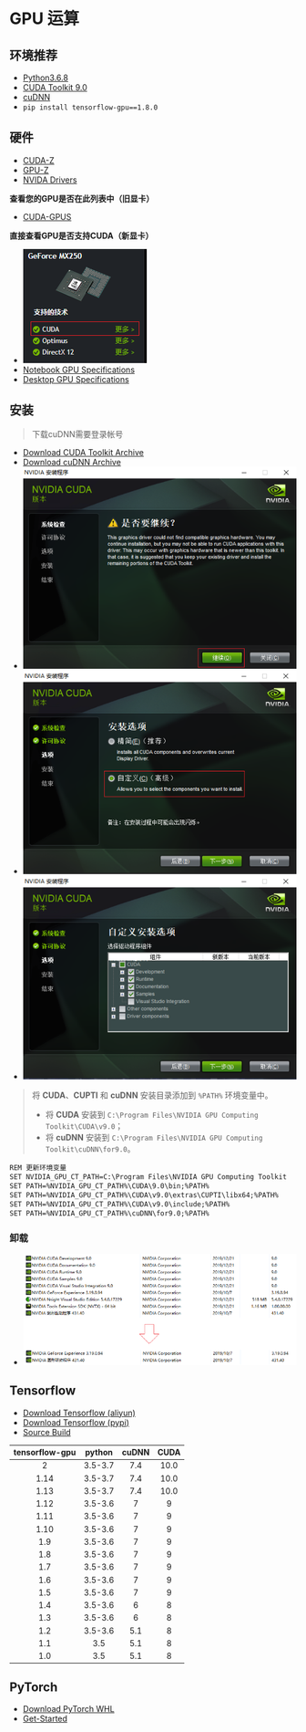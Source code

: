 # GPU 运算


## 环境推荐

- [Python3.6.8](https://www.python.org/downloads/release/python-368/)
- [CUDA Toolkit 9.0](https://developer.nvidia.com/cuda-90-download-archive)
- [cuDNN](https://developer.nvidia.com/rdp/cudnn-archive)
- `pip install tensorflow-gpu==1.8.0`

## 硬件

- [CUDA-Z](./packages/CUDA-Z-0.10.251-32bit.exe)
- [GPU-Z](./packages/GPU-Z.2.26.0.exe)
- [NVIDA Drivers](https://www.nvidia.com/Download/index.aspx)

**查看您的GPU是否在此列表中（旧显卡）**

  - [CUDA-GPUS](https://developer.nvidia.com/cuda-gpus)

**直接查看GPU是否支持CUDA（新显卡）**

- [![MX250](./images/mx250.png)](https://www.geforce.cn/hardware/notebook-gpus/geforce-mx250/specifications)
- [Notebook GPU Specifications](https://www.geforce.cn/hardware/notebook-gpus)
- [Desktop GPU Specifications](https://www.geforce.cn/hardware/desktop-gpus)

## 安装

> 下载cuDNN需要登录帐号
<!--
    707215825@qq.com
    ZHmh542761
-->
- [Download CUDA Toolkit Archive](https://developer.nvidia.com/cuda-toolkit-archive)
- [Download cuDNN Archive](https://developer.nvidia.com/rdp/cudnn-archive)
- ![](./images/could_not_find_compatible_graphics_hardware.png)
- ![](./images/could_not_find_compatible_graphics_hardware_2.png)
- ![](./images/could_not_find_compatible_graphics_hardware_3.png)

>将 **CUDA**、**CUPTI** 和 **cuDNN** 安装目录添加到 `%PATH%` 环境变量中。
>- 将 **CUDA**  安装到 `C:\Program Files\NVIDIA GPU Computing Toolkit\CUDA\v9.0`；
>- 将 **cuDNN** 安装到 `C:\Program Files\NVIDIA GPU Computing Toolkit\cuDNN\for9.0`。

```batch
REM 更新环境变量
SET NVIDIA_GPU_CT_PATH=C:\Program Files\NVIDIA GPU Computing Toolkit
SET PATH=%NVIDIA_GPU_CT_PATH%\CUDA\9.0\bin;%PATH%
SET PATH=%NVIDIA_GPU_CT_PATH%\CUDA\v9.0\extras\CUPTI\libx64;%PATH%
SET PATH=%NVIDIA_GPU_CT_PATH%\CUDA\v9.0\include;%PATH%
SET PATH=%NVIDIA_GPU_CT_PATH%\cuDNN\for9.0;%PATH%
```

### 卸载

- ![](./images/uninstall.png)

## Tensorflow

- [Download Tensorflow (aliyun)](http://mirrors.aliyun.com/pypi/simple/tensorflow-gpu/)
- [Download Tensorflow (pypi)](https://pypi.org/project/tensorflow-gpu/#history)
- [Source Build](https://www.tensorflow.org/install/source_windows)


| tensorflow-gpu | python | cuDNN | CUDA |
| :-: | :-: | :-: | :-: |
| 2    | 3.5-3.7 | 7.4 | 10.0 |
| 1.14 | 3.5-3.7 | 7.4 | 10.0 |
| 1.13 | 3.5-3.7 | 7.4 | 10.0 |
| 1.12 | 3.5-3.6 | 7   | 9 |
| 1.11 | 3.5-3.6 | 7   | 9 |
| 1.10 | 3.5-3.6 | 7   | 9 |
| 1.9  | 3.5-3.6 | 7   | 9 |
| 1.8  | 3.5-3.6 | 7   | 9 |
| 1.7  | 3.5-3.6 | 7   | 9 |
| 1.6  | 3.5-3.6 | 7   | 9 |
| 1.5  | 3.5-3.6 | 7   | 9 |
| 1.4  | 3.5-3.6 | 6   | 8 |
| 1.3  | 3.5-3.6 | 6   | 8 |
| 1.2  | 3.5-3.6 | 5.1 | 8 |
| 1.1  | 3.5     | 5.1 | 8 |
| 1.0  | 3.5     | 5.1 | 8 |

## PyTorch

- [Download PyTorch WHL](https://download.pytorch.org/whl/torch_stable.html)
- [Get-Started](https://pytorch.org/get-started/locally/)